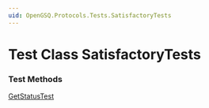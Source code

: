 ```yaml
---
uid: OpenGSQ.Protocols.Tests.SatisfactoryTests
---
```


# Test Class SatisfactoryTests

### Test Methods

<a href="/tests/SatisfactoryTests/GetStatusTest.html">GetStatusTest</a>


